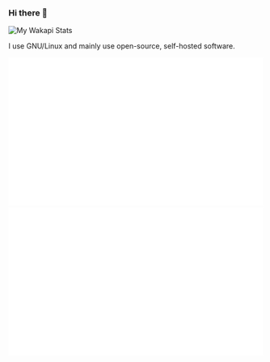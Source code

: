 ### Hi there 👋
![My Wakapi Stats](https://github-readme-stats-peach-omega-63.vercel.app/api/wakatime?username=pythoncrazy&api_domain=waka.supersketchy.me&bg_color=1A202C&title_color=2F855A&icon_color=2F855A&text_color=ffffff&custom_title=Wakapi%20Week%20Stats&layout=compact)

I use GNU/Linux and mainly use open-source, self-hosted software.

![My stats!](https://raw.githubusercontent.com/pythoncrazy/github-stats/master/generated/overview.svg#gh-dark-mode-only)
![My languages](https://raw.githubusercontent.com/pythoncrazy/github-stats/master/generated/languages.svg#gh-dark-mode-only)
